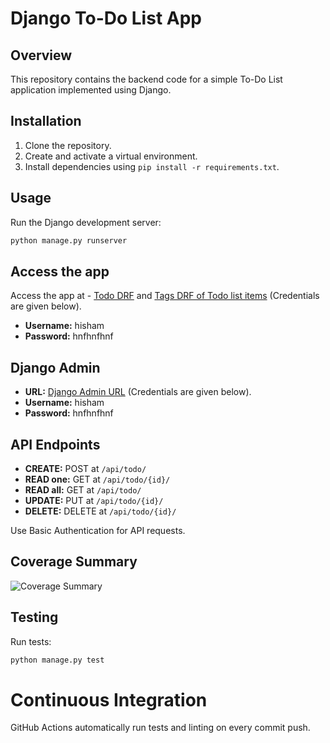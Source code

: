 # Django To-Do List App

## Overview

This repository contains the backend code for a simple To-Do List application implemented using Django.


## Installation

1. Clone the repository.
2. Create and activate a virtual environment.
3. Install dependencies using `pip install -r requirements.txt`.

## Usage

Run the Django development server:

```bash
python manage.py runserver
```
## Access the app
Access the app at - [Todo DRF](https://todo-app-jade-sigma.vercel.app/api/todos/) and [Tags DRF of Todo list items](https://todo-app-jade-sigma.vercel.app/api/tags/) (Credentials are given below).

- **Username:** hisham 
- **Password:** hnfhnfhnf


## Django Admin
- **URL:** [Django Admin URL](https://todo-app-jade-sigma.vercel.app/admin) (Credentials are given below).
- **Username:** hisham 
- **Password:** hnfhnfhnf

## API Endpoints
- **CREATE:** POST at `/api/todo/`
- **READ one:** GET at `/api/todo/{id}/`
- **READ all:** GET at `/api/todo/`
- **UPDATE:** PUT at `/api/todo/{id}/`
- **DELETE:** DELETE at `/api/todo/{id}/`
  
Use Basic Authentication for API requests.

## Coverage Summary

![Coverage Summary](https://github.com/MuhdHishamP/Algo-Todo-3/assets/99111049/bd4b980f-8584-4c75-aba6-df9eb171cb2c)




## Testing
Run tests:

```bash
python manage.py test
```

# Continuous Integration

GitHub Actions automatically run tests and linting on every commit push.





